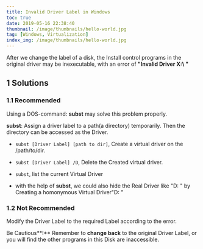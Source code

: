 ```yaml
---
title: Invalid Driver Label in Windows
toc: true
date: 2019-05-16 22:38:40
thumbnail: /image/thumbnails/hello-world.jpg
tag: [Windows, Virtualization]
index_img: /image/thumbnails/hello-world.jpg
---
```

After we change the label of a disk, the Install control programs in the original driver may be inexecutable, with an error of **"Invalid Driver X:\ "**

<!-- more -->

## 1 Solutions

### 1.1 Recommended

Using a DOS-command: **subst** may solve this problem properly.

**subst**: Assign a driver label to a path(a directory) temporarily. Then the directory can be accessed as the Driver.

- `subst [Driver Label] [path to dir]`, Create a virtual driver on the /path/to/dir.
- `subst [Driver Label] /D`, Delete the Created virtual driver.
- `subst`, list the current Virtual Driver

- with the help of **subst**, we could also hide the Real Driver like "D: " by Creating a homonymous Virtual Driver"D: "

### 1.2 Not Recommended

Modify the Driver Label to the required Label according to the error.

Be Cautious**!** Remember to **change back** to the original Driver Label, or you will find the other programs in this Disk are inaccessible.

